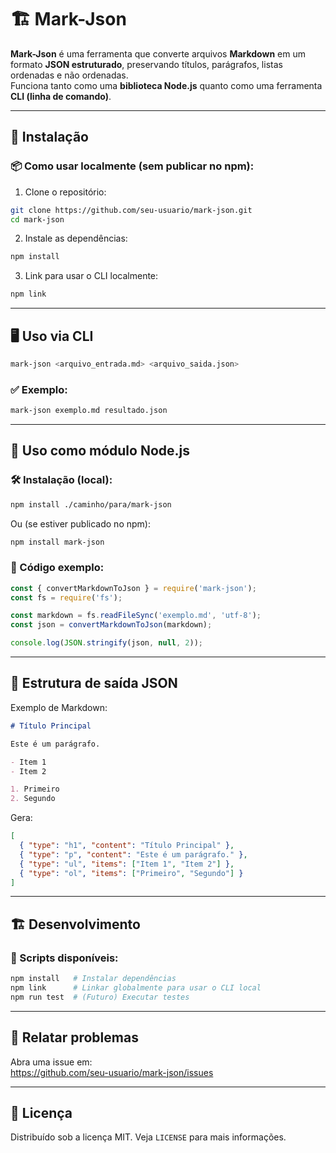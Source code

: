# 🏗️ Mark-Json

**Mark-Json** é uma ferramenta que converte arquivos **Markdown** em um formato **JSON estruturado**, preservando títulos, parágrafos, listas ordenadas e não ordenadas.  
Funciona tanto como uma **biblioteca Node.js** quanto como uma ferramenta **CLI (linha de comando)**.

---

## 🚀 Instalação

### 📦 Como usar localmente (sem publicar no npm):

1. Clone o repositório:

```bash
git clone https://github.com/seu-usuario/mark-json.git
cd mark-json
```

2. Instale as dependências:

```bash
npm install
```

3. Link para usar o CLI localmente:

```bash
npm link
```

---

## 🖥️ Uso via CLI

```bash
mark-json <arquivo_entrada.md> <arquivo_saida.json>
```

### ✅ Exemplo:

```bash
mark-json exemplo.md resultado.json
```

---

## 🔧 Uso como módulo Node.js

### 🛠️ Instalação (local):

```bash
npm install ./caminho/para/mark-json
```

Ou (se estiver publicado no npm):

```bash
npm install mark-json
```

### 📜 Código exemplo:

```javascript
const { convertMarkdownToJson } = require('mark-json');
const fs = require('fs');

const markdown = fs.readFileSync('exemplo.md', 'utf-8');
const json = convertMarkdownToJson(markdown);

console.log(JSON.stringify(json, null, 2));
```

---

## 📑 Estrutura de saída JSON

Exemplo de Markdown:

```markdown
# Título Principal

Este é um parágrafo.

- Item 1
- Item 2

1. Primeiro
2. Segundo
```

Gera:

```json
[
  { "type": "h1", "content": "Título Principal" },
  { "type": "p", "content": "Este é um parágrafo." },
  { "type": "ul", "items": ["Item 1", "Item 2"] },
  { "type": "ol", "items": ["Primeiro", "Segundo"] }
]
```

---

## 🏗️ Desenvolvimento

### 🚀 Scripts disponíveis:

```bash
npm install   # Instalar dependências
npm link      # Linkar globalmente para usar o CLI local
npm run test  # (Futuro) Executar testes
```

---

## 🐛 Relatar problemas

Abra uma issue em:  
https://github.com/seu-usuario/mark-json/issues

---

## 📜 Licença

Distribuído sob a licença MIT. Veja `LICENSE` para mais informações.